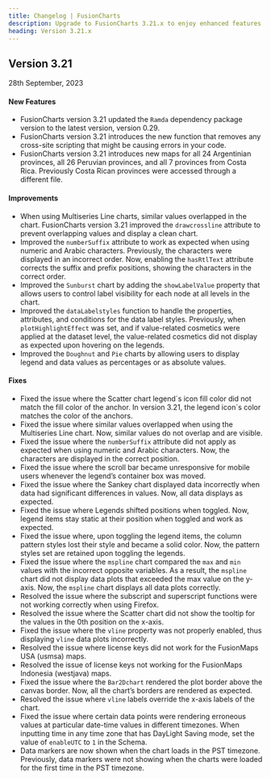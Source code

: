 ```yaml
---
title: Changelog | FusionCharts
description: Upgrade to FusionCharts 3.21.x to enjoy enhanced features, bug fixes, and improved performance. Check out the detailed version history for all updates. Try now!
heading: Version 3.21.x
---
```


<h2 class="sub-heading">Version 3.21</h2>

<p class="release-date">28th September, 2023</p>


<h4>New Features</h4>

- FusionCharts version 3.21 updated the `Ramda` dependency package version to the latest version, version 0.29. 
- FusionCharts version 3.21 introduces the new function that removes any cross-site scripting that might be causing errors in your code.
- FusionCharts version 3.21 introduces new maps for all 24 Argentinian provinces, all 26 Peruvian provinces, and all 7 provinces from Costa Rica. Previously Costa Rican provinces were accessed through a different file.


<h4>Improvements</h4>

- When using Multiseries Line charts, similar values overlapped in the chart. FusionCharts version 3.21 improved the `drawcrossline` attribute to prevent overlapping values and display a clean chart.  
- Improved the `numberSuffix` attribute to work as expected when using numeric and Arabic characters. Previously, the characters were displayed in an incorrect order. Now, enabling the `hasRtlText` attribute corrects the suffix and prefix positions, showing the characters in the correct order. 
- Improved the `Sunburst` chart by adding the `showLabelValue` property that allows users to control label visibility for each node at all levels in the chart. 
- Improved the `dataLabelstyles` function to handle the properties, attributes, and conditions for the data label styles. Previously, when `plotHighlightEffect` was set, and if value-related cosmetics were applied at the dataset level, the value-related cosmetics did not display as expected upon hovering on the legends.
- Improved the `Doughnut` and `Pie` charts by allowing users to display legend and data values as percentages or as absolute values. 



<h4>Fixes</h4>

- Fixed the issue where the Scatter chart legend´s icon fill color did not match the fill color of the anchor. In version 3.21, the legend icon´s color matches the color of the anchors.
- Fixed the issue where similar values overlapped when using the Multiseries Line chart. Now, similar values do not overlap and are visible. 
- Fixed the issue where the `numberSuffix` attribute did not apply as expected when using numeric and Arabic characters. Now, the characters are displayed in the correct position.
- Fixed the issue where the scroll bar became unresponsive for mobile users whenever the legend’s container box was moved. 
- Fixed the issue where the Sankey chart displayed data incorrectly when data had significant differences in values. Now, all data displays as expected. 
- Fixed the issue where Legends shifted positions when toggled. Now, legend items stay static at their position when toggled and work as expected. 
- Fixed the issue where, upon toggling the legend items, the column pattern styles lost their style and became a solid color. Now, the pattern styles set are retained upon toggling the legends. 
- Fixed the issue where the `mspline` chart compared the `max` and `min` values with the incorrect opposite variables. As a result, the `mspline` chart did not display data plots that exceeded the max value on the y-axis. Now, the `mspline` chart displays all data plots correctly.
- Resolved the issue where the subscript and superscript functions were not working correctly when using Firefox. 
- Resolved the issue where the Scatter chart did not show the tooltip for the values in the 0th position on the x-axis. 
- Fixed the issue where the `vline` property was not properly enabled, thus displaying `vline` data plots incorrectly.  
- Resolved the issue where license keys did not work for the FusionMaps USA (usmsa) maps.
- Resolved the issue of license keys not working for the FusionMaps Indonesia (westjava) maps.
- Fixed the issue where the `Bar2Dchart` rendered the plot border above the canvas border. Now, all the chart’s borders are rendered as expected.
- Resolved the issue where `vline` labels override the x-axis labels of the chart.
- Fixed the issue where certain data points were rendering erroneous values at particular date-time values in different timezones. 
When inputting time in any time zone that has DayLight Saving mode, set the value of `enableUTC` to `1` in the Schema.
- Data markers are now shown when the chart loads in the PST timezone. Previously, data markers were not showing when the charts were loaded for the first time in the PST timezone.
